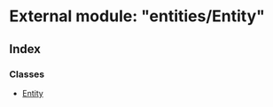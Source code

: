 # External module: "entities/Entity"

## Index

### Classes

* [Entity](../classes/_entities_entity_.entity.md)
